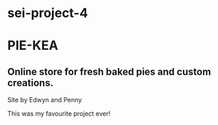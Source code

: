 # sei-project-4
# PIE-KEA
## Online store for fresh baked pies and custom creations.

Site by Edwyn and Penny

This was my favourite project ever!
